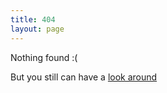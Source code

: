 ```yaml
---
title: 404
layout: page
---
```


Nothing found :(

But you still can have a [look around](/index.html)


